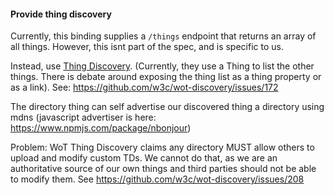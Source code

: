 #### Provide thing discovery

Currently, this binding supplies a `/things` endpoint that returns an array of all things.
However, this isnt part of the spec, and is specific to us.

Instead, use [Thing Discovery](https://www.w3.org/TR/wot-discovery/).
(Currently, they use a Thing to list the other things. There is debate around exposing the thing list as a thing property or as a link).
See: https://github.com/w3c/wot-discovery/issues/172

The directory thing can self advertise our discovered thing a directory using mdns (javascript advertiser is here: https://www.npmjs.com/package/nbonjour)

Problem: WoT Thing Discovery claims any directory MUST allow others to upload and modify custom TDs. We cannot do that, as we are an authoritative source of our own things and third parties
should not be able to modify them.
See https://github.com/w3c/wot-discovery/issues/208
